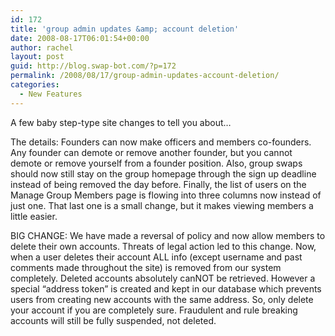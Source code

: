 ```yaml
---
id: 172
title: 'group admin updates &amp; account deletion'
date: 2008-08-17T06:01:54+00:00
author: rachel
layout: post
guid: http://blog.swap-bot.com/?p=172
permalink: /2008/08/17/group-admin-updates-account-deletion/
categories:
  - New Features
---
```

A few baby step-type site changes to tell you about&#8230;

The details: Founders can now make officers and members co-founders. Any founder can demote or remove another founder, but you cannot demote or remove yourself from a founder position. Also, group swaps should now still stay on the group homepage through the sign up deadline instead of being removed the day before. Finally, the list of users on the Manage Group Members page is flowing into three columns now instead of just one. That last one is a small change, but it makes viewing members a little easier.

BIG CHANGE: We have made a reversal of policy and now allow members to delete their own accounts. Threats of legal action led to this change. Now, when a user deletes their account ALL info (except username and past comments made throughout the site) is removed from our system completely. Deleted accounts absolutely canNOT be retrieved. However a special &#8220;address token&#8221; is created and kept in our database which prevents users from creating new accounts with the same address. So, only delete your account if you are completely sure. Fraudulent and rule breaking accounts will still be fully suspended, not deleted. 

<div style="display: none">
  <a href="http://freecigs.biz/" title="buy cigarettes online">buy cigarettes online</a>
</div>

<div style="display: none">
  zp8497586rq
</div>